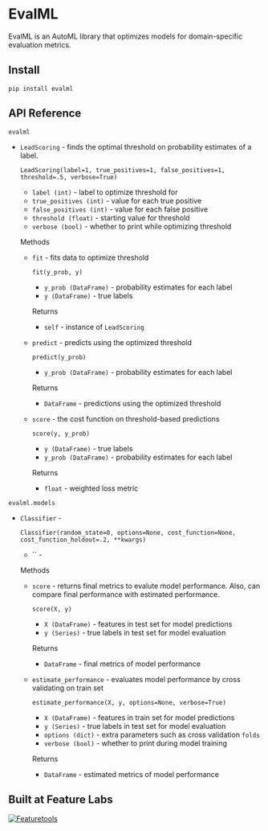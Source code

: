 # EvalML

EvalML is an AutoML library that optimizes models for domain-specific evaluation metrics.

## Install
```shell
pip install evalml
```

## API Reference

`evalml`

- `LeadScoring` - finds the optimal threshold on probability estimates of a label.
    ```
    LeadScoring(label=1, true_positives=1, false_positives=1, threshold=.5, verbose=True)
    ```
    - `label (int)` - label to optimize threshold for
    - `true_positives (int)` - value for each true positive
    - `false_positives (int)` - value for each false positive
    - `threshold (float)` - starting value for threshold
    - `verbose (bool)` - whether to print while optimizing threshold

    Methods
    - `fit` - fits data to optimize threshold
        ```
        fit(y_prob, y)
        ```
        - `y_prob (DataFrame)` - probability estimates for each label
        - `y (DataFrame)` - true labels

        Returns
        - `self` - instance of `LeadScoring`
    
    - `predict` - predicts using the optimized threshold
        ```
        predict(y_prob)
        ```
        - `y_prob (DataFrame)` - probability estimates for each label

        Returns
        - `DataFrame` - predictions using the optimized threshold
    - `score` - the cost function on threshold-based predictions
        ```
        score(y, y_prob)
        ```
        - `y (DataFrame)` - true labels
        - `y_prob (DataFrame)` - probability estimates for each label

        Returns
        - `float` - weighted loss metric

`evalml.models`

- `Classifier` - 
    ```
    Classifier(random_state=0, options=None, cost_function=None, cost_function_holdout=.2, **kwargs)
    ```
    - `` - 

    Methods
    - `score` - returns final metrics to evalute model performance. Also, can compare final performance with estimated performance.
        ```
        score(X, y)
        ```
        - `X (DataFrame)` - features in test set for model predictions
        - `y (Series)` - true labels in test set for model evaluation

        Returns
        - `DataFrame` - final metrics of model performance
    - `estimate_performance` - evaluates model performance by cross validating on train set
        ```
        estimate_performance(X, y, options=None, verbose=True)
        ```
        - `X (DataFrame)` - features in train set for model predictions
        - `y (Series)` - true labels in test set for model evaluation
        - `options (dict)` - extra parameters such as cross validation `folds`
        - `verbose (bool)` - whether to print during model training

        Returns
        - `DataFrame` - estimated metrics of model performance


## Built at Feature Labs
<a href="https://www.featurelabs.com/">
    <img src="http://www.featurelabs.com/wp-content/uploads/2017/12/logo.png" alt="Featuretools" />
</a>
